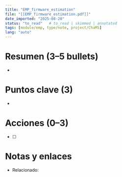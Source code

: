 ```yaml
---
title: "EMP_firmware_estimation"
file: "[[EMP_firmware_estimation.pdf]]"
date_imported: "2025-08-20"
status: "to_read"   # to_read | skimmed | annotated
tags: [module/emp, type/note, project/ChaMS]
lang: "auto"
---
```

# Resumen (3–5 bullets)
- 

# Puntos clave (3)
- 

# Acciones (0–3)
- [ ] 

# Notas y enlaces
- Relacionado: 

